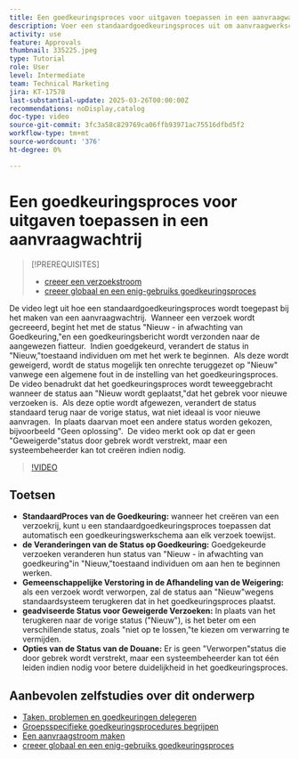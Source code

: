 ```yaml
---
title: Een goedkeuringsproces voor uitgaven toepassen in een aanvraagwachtrij
description: Voer een standaardgoedkeuringsproces uit om aanvraagwerkschema's te stroomlijnen, die verzekeren goedgekeurde verzoeken hun status geschikt in "Nieuw"veranderen. De verwarring van het adres voor verworpen verzoeken door een statusverandering te selecteren in "zal niet oplossen."
activity: use
feature: Approvals
thumbnail: 335225.jpeg
type: Tutorial
role: User
level: Intermediate
team: Technical Marketing
jira: KT-17578
last-substantial-update: 2025-03-26T00:00:00Z
recommendations: noDisplay,catalog
doc-type: video
source-git-commit: 3fc3a58c829769ca06ffb93971ac75516dfbd5f2
workflow-type: tm+mt
source-wordcount: '376'
ht-degree: 0%

---
```


# Een goedkeuringsproces voor uitgaven toepassen in een aanvraagwachtrij

>[!PREREQUISITES]
>
>* [ creeer een verzoekstroom ](https://experienceleague.adobe.com/en/docs/workfront-learn/tutorials-workfront/manage-work/request-queues/create-a-request-flow)
>* [ creeer globaal en een enig-gebruiks goedkeuringsproces ](https://experienceleague.adobe.com/en/docs/workfront-learn/tutorials-workfront/manage-work/approval-processes-and-milestone-paths/create-a-single-use-approval-process)


De video legt uit hoe een standaardgoedkeuringsproces wordt toegepast bij het maken van een aanvraagwachtrij. &#x200B; Wanneer een verzoek wordt gecreeerd, begint het met de status &quot;Nieuw - in afwachting van Goedkeuring,&quot;en een goedkeuringsbericht wordt verzonden naar de aangewezen fiatteur. &#x200B; Indien goedgekeurd, verandert de status in &quot;Nieuw,&quot;toestaand individuen om met het werk te beginnen. &#x200B; Als deze wordt geweigerd, wordt de status mogelijk ten onrechte teruggezet op &quot;Nieuw&quot; vanwege een algemene fout in de instelling van het goedkeuringsproces. &#x200B;
De video benadrukt dat het goedkeuringsproces wordt teweeggebracht wanneer de status aan &quot;Nieuw wordt geplaatst,&quot;dat het gebrek voor nieuwe verzoeken is. &#x200B; Als deze optie wordt afgewezen, verandert de status standaard terug naar de vorige status, wat niet ideaal is voor nieuwe aanvragen. &#x200B; In plaats daarvan moet een andere status worden gekozen, bijvoorbeeld &quot;Geen oplossing&quot;. &#x200B; De video merkt ook op dat er geen &quot;Geweigerde&quot;status door gebrek wordt verstrekt, maar een systeembeheerder kan tot creëren indien nodig. &#x200B;

>[!VIDEO](https://video.tv.adobe.com/v/3455013/?quality=12&learn=on&enablevpops)

## Toetsen

* **StandaardProces van de Goedkeuring:** wanneer het creëren van een verzoekrij, kunt u een standaardgoedkeuringsproces toepassen dat automatisch een goedkeuringswerkschema aan elk verzoek toewijst.
* **de Veranderingen van de Status op Goedkeuring:** Goedgekeurde verzoeken veranderen hun status van &quot;Nieuw - in afwachting van goedkeuring&quot;in &quot;Nieuw,&quot;toestaand individuen om aan hen te beginnen werken.
* **Gemeenschappelijke Verstoring in de Afhandeling van de Weigering:** als een verzoek wordt verworpen, zal de status aan &quot;Nieuw&quot;wegens standaardsysteem terugkeren dat in het goedkeuringsproces plaatst.
* **geadviseerde Status voor Geweigerde Verzoeken:** In plaats van het terugkeren naar de vorige status (&quot;Nieuw&quot;), is het beter om een verschillende status, zoals &quot;niet op te lossen,&quot;te kiezen om verwarring te vermijden.
* **Opties van de Status van de Douane:** Er is geen &quot;Verworpen&quot;status die door gebrek wordt verstrekt, maar een systeembeheerder kan tot één leiden indien nodig voor betere duidelijkheid in het goedkeuringsproces.


## Aanbevolen zelfstudies over dit onderwerp

* [Taken, problemen en goedkeuringen delegeren](/help/manage-work/approval-processes-and-milestone-paths/delegate-approvals.md)
* [Groepsspecifieke goedkeuringsprocedures begrijpen](/help/administration-and-setup/approval-processes-and-milestone-paths/group-specific-approval-processes.md)
* [Een aanvraagstroom maken](/help/manage-work/request-queues/create-a-request-flow.md)
* [ creeer globaal en een enig-gebruiks goedkeuringsproces ](https://experienceleague.adobe.com/en/docs/workfront-learn/tutorials-workfront/manage-work/approval-processes-and-milestone-paths/create-a-single-use-approval-process)
